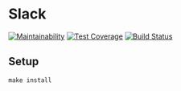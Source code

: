# Slack

[![Maintainability](https://api.codeclimate.com/v1/badges/8030d14206f10e5bb1f1/maintainability)](https://codeclimate.com/github/Fitz354/project-lvl4-s211/maintainability)
[![Test Coverage](https://api.codeclimate.com/v1/badges/8030d14206f10e5bb1f1/test_coverage)](https://codeclimate.com/github/Fitz354/project-lvl4-s211/test_coverage)
[![Build Status](https://travis-ci.org/Fitz354/project-lvl4-s211.svg?branch=master)](https://travis-ci.org/Fitz354/project-lvl4-s211)

## Setup

```
make install
```
